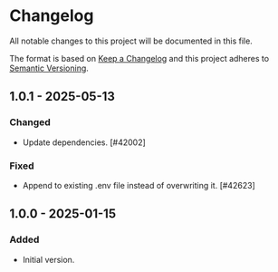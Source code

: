 # Changelog

All notable changes to this project will be documented in this file.

The format is based on [Keep a Changelog](https://keepachangelog.com/en/1.0.0/)
and this project adheres to [Semantic Versioning](https://semver.org/spec/v2.0.0.html).

## 1.0.1 - 2025-05-13
### Changed
- Update dependencies. [#42002]

### Fixed
- Append to existing .env file instead of overwriting it. [#42623]

## 1.0.0 - 2025-01-15
### Added
- Initial version.
